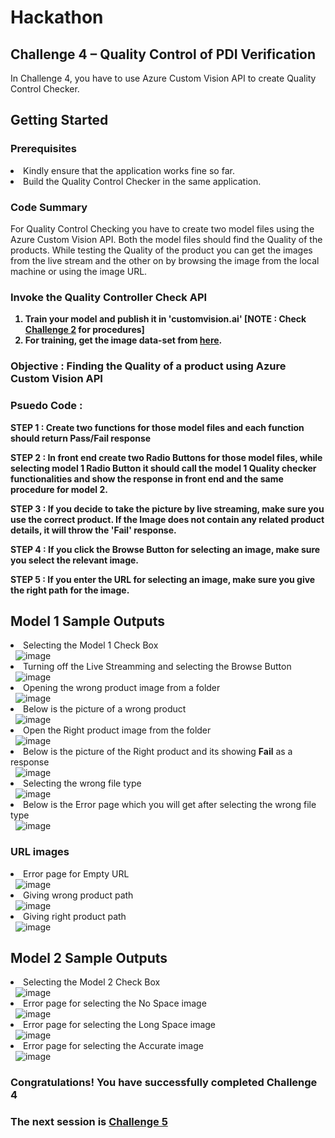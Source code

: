 <h1>Hackathon</h1>
<h2>Challenge 4 – Quality Control of PDI Verification</h2>
<p>In Challenge 4, you have to use Azure Custom Vision API to create Quality Control Checker.</p>
<h2>Getting Started</h2>
<h3>Prerequisites</h3>
<li>Kindly ensure that the application works fine so far.</li>
<li>Build the Quality Control Checker in the same application.</li>
<h3>Code Summary</h3>
<p>For Quality Control Checking you have to create two model files using the Azure Custom Vision API. Both the model files should find the Quality of the products. While testing the Quality of the product you can get the images from the live stream and the other on by browsing the image from the local machine or using the image URL.</p>
<h3>Invoke the Quality Controller Check API</h3>
<ol>
  <strong>
      <li>Train your model and publish it in 'customvision.ai' [NOTE : Check <a href="">Challenge 2</a> for procedures]</li>
      <li>For training, get the image data-set from <a href="">here</a>.</li>
  </strong>
</ol>
<strong>
<h3>Objective : Finding the Quality of a product using Azure Custom Vision API</h3>
<h3>Psuedo Code : </h3>
<p>STEP 1 : Create two functions for those model files and each function should return Pass/Fail response</p>
<p>STEP 2 : In front end create two Radio Buttons for those model files, while selecting model 1 Radio Button it should call the model 1 Quality checker functionalities and show the response in front end and the same procedure for model 2.</p>
<p>STEP 3 : If you decide to take the picture by live streaming, make sure you use the correct product. If the Image does not contain any related product details, it will throw the 'Fail' response.</p>
<p>STEP 4 : If you click the Browse Button for selecting an image, make sure you select the relevant image.</p>
<p>STEP 5 : If you enter the URL for selecting an image, make sure you give the right path for the image.</p>
</strong>
<h2>Model 1 Sample Outputs</h2>
<li>Selecting the Model 1 Check Box</li>&nbsp;
<img src="http://139.59.61.161/Hackathon/MSWorkshop2019/Quality_Check/Model1_output/output_1.PNG" alt="image" style="max-width:100%;">&nbsp;
<li>Turning off the Live Streamming and selecting the Browse Button</li>&nbsp;
<img src="http://139.59.61.161/Hackathon/MSWorkshop2019/Quality_Check/Model1_output/output_2.PNG" alt="image" style="max-width:100%;">&nbsp;
<li>Opening the wrong product image from a folder</li>&nbsp;
<img src="http://139.59.61.161/Hackathon/MSWorkshop2019/Quality_Check/Model1_output/output_3.PNG" alt="image" style="max-width:100%;">&nbsp;
<li>Below is the picture of a wrong product</li>&nbsp;
<img src="http://139.59.61.161/Hackathon/MSWorkshop2019/Quality_Check/Model1_output/output_4.PNG" alt="image" style="max-width:100%;">&nbsp;
<li>Open the Right product image from the folder</li>&nbsp;
<img src="http://139.59.61.161/Hackathon/MSWorkshop2019/Quality_Check/Model1_output/output_5.PNG" alt="image" style="max-width:100%;">&nbsp;
<li>Below is the picture of the Right product and its showing <b>Fail</b> as a response</li>&nbsp;
<img src="http://139.59.61.161/Hackathon/MSWorkshop2019/Quality_Check/Model1_output/output_6.PNG" alt="image" style="max-width:100%;">&nbsp;
<li>Selecting the wrong file type</li>&nbsp;
<img src="http://139.59.61.161/Hackathon/MSWorkshop2019/Quality_Check/Model1_output/output_7.PNG" alt="image" style="max-width:100%;">&nbsp;
<li>Below is the Error page which you will get after selecting the wrong file type</li>&nbsp;
<img src="http://139.59.61.161/Hackathon/MSWorkshop2019/Quality_Check/Model1_output/output_8.PNG" alt="image" style="max-width:100%;">&nbsp;
<h3>URL images</h3>
<li>Error page for Empty URL</li>&nbsp;
<img src="http://139.59.61.161/Hackathon/MSWorkshop2019/Quality_Check/Model1_output/output_9.PNG" alt="image" style="max-width:100%;">&nbsp;
<li>Giving wrong product path</li>&nbsp;
<img src="http://139.59.61.161/Hackathon/MSWorkshop2019/Quality_Check/Model1_output/output_10.PNG" alt="image" style="max-width:100%;">&nbsp;
<li>Giving right product path</li>&nbsp;
<img src="http://139.59.61.161/Hackathon/MSWorkshop2019/Quality_Check/Model1_output/output_11.PNG" alt="image" style="max-width:100%;">&nbsp;
<h2>Model 2 Sample Outputs</h2>
<li>Selecting the Model 2 Check Box</li>&nbsp;
<img src="http://139.59.61.161/Hackathon/MSWorkshop2019/Quality_Check/Model2_output/output1.PNG" alt="image" style="max-width:100%;">&nbsp;
<li>Error page for selecting the No Space image</li>&nbsp;
<img src="http://139.59.61.161/Hackathon/MSWorkshop2019/Quality_Check/Model2_output/output2.PNG" alt="image" style="max-width:100%;">&nbsp;
<li>Error page for selecting the Long Space image</li>&nbsp;
<img src="http://139.59.61.161/Hackathon/MSWorkshop2019/Quality_Check/Model2_output/output3.PNG" alt="image" style="max-width:100%;">&nbsp;
<li>Error page for selecting the Accurate image</li>&nbsp;
<img src="http://139.59.61.161/Hackathon/MSWorkshop2019/Quality_Check/Model2_output/output4.PNG" alt="image" style="max-width:100%;">&nbsp;
<h3>Congratulations! You have successfully completed Challenge 4</h3>
<h3>The next session is <a href="https://github.com/jumpstartninjatech/HeroSolutions-AI/blob/master/Challenge5.md">Challenge 5</a></h3>